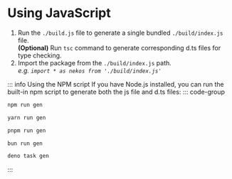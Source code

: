 # Using JavaScript

1. Run the `./build.js` file to generate a single bundled `./build/index.js` file. <br />
**(Optional)** Run `tsc` command to generate corresponding d.ts files for type checking.
2. Import the package from the `./build/index.js` path. <br />
*e.g. `import * as nekos from './build/index.js'`*

::: info Using the NPM script
If you have Node.js installed, you can run the built-in npm script to generate both the js file and d.ts files:
::: code-group
```sh [npm]
npm run gen
```
```sh [yarn]
yarn run gen
```
```sh [pnpm]
pnpm run gen
```
```sh [bun]
bun run gen
```
```sh [deno]
deno task gen
```
:::
